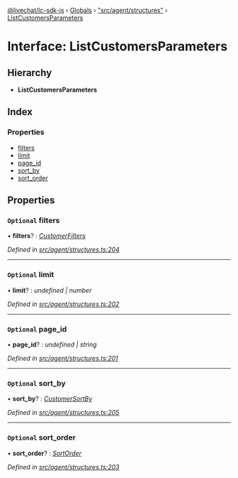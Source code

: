 [@livechat/lc-sdk-js](../README.md) › [Globals](../globals.md) › ["src/agent/structures"](../modules/_src_agent_structures_.md) › [ListCustomersParameters](_src_agent_structures_.listcustomersparameters.md)

# Interface: ListCustomersParameters

## Hierarchy

* **ListCustomersParameters**

## Index

### Properties

* [filters](_src_agent_structures_.listcustomersparameters.md#optional-filters)
* [limit](_src_agent_structures_.listcustomersparameters.md#optional-limit)
* [page_id](_src_agent_structures_.listcustomersparameters.md#optional-page_id)
* [sort_by](_src_agent_structures_.listcustomersparameters.md#optional-sort_by)
* [sort_order](_src_agent_structures_.listcustomersparameters.md#optional-sort_order)

## Properties

### `Optional` filters

• **filters**? : *[CustomerFilters](_src_agent_structures_.customerfilters.md)*

*Defined in [src/agent/structures.ts:204](https://github.com/livechat/lc-sdk-js/blob/ac28f06/src/agent/structures.ts#L204)*

___

### `Optional` limit

• **limit**? : *undefined | number*

*Defined in [src/agent/structures.ts:202](https://github.com/livechat/lc-sdk-js/blob/ac28f06/src/agent/structures.ts#L202)*

___

### `Optional` page_id

• **page_id**? : *undefined | string*

*Defined in [src/agent/structures.ts:201](https://github.com/livechat/lc-sdk-js/blob/ac28f06/src/agent/structures.ts#L201)*

___

### `Optional` sort_by

• **sort_by**? : *[CustomerSortBy](../enums/_src_agent_structures_.customersortby.md)*

*Defined in [src/agent/structures.ts:205](https://github.com/livechat/lc-sdk-js/blob/ac28f06/src/agent/structures.ts#L205)*

___

### `Optional` sort_order

• **sort_order**? : *[SortOrder](../enums/_src_objects_index_.sortorder.md)*

*Defined in [src/agent/structures.ts:203](https://github.com/livechat/lc-sdk-js/blob/ac28f06/src/agent/structures.ts#L203)*
